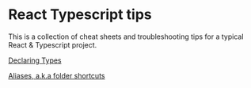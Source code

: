 # React Typescript tips

This is a collection of cheat sheets and troubleshooting tips for a typical React & Typescript project.

[Declaring Types](declaring_types.md)

[Aliases, a.k.a folder shortcuts](folder_shortcuts)



